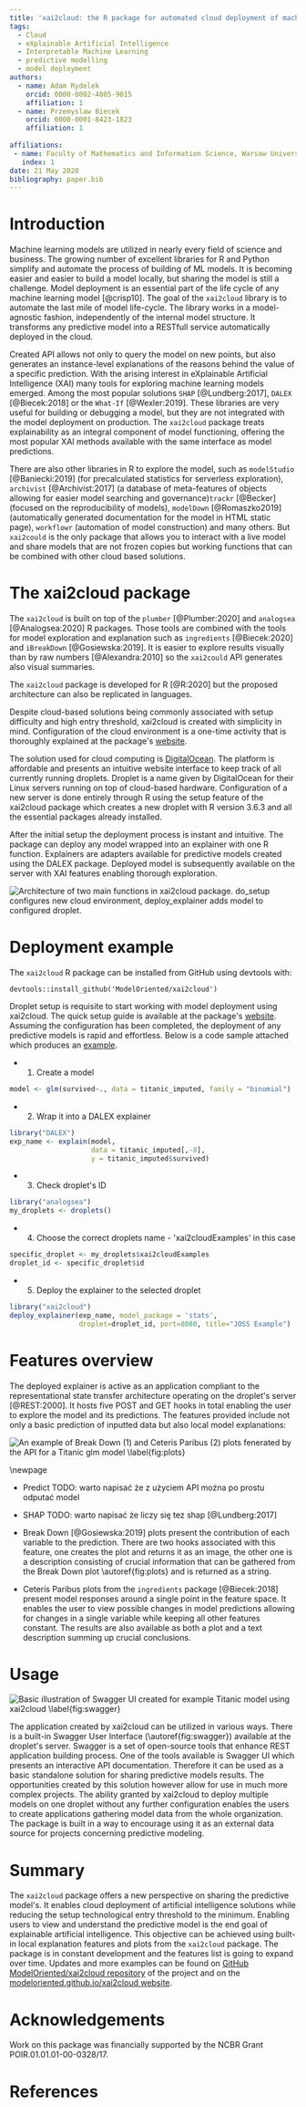 ```yaml
---
title: 'xai2cloud: the R package for automated cloud deployment of machine learning models with XAI REST API'
tags:
  - Cloud
  - eXplainable Artificial Intelligence
  - Interpretable Machine Learning
  - predictive modelling
  - model deployment
authors:
  - name: Adam Rydelek
    orcid: 0000-0002-4805-9015
    affiliation: 1
  - name: Przemyslaw Biecek
    orcid: 0000-0001-8423-1823
    affiliation: 1
    
affiliations:
 - name: Faculty of Mathematics and Information Science, Warsaw University of Technology
   index: 1
date: 21 May 2020
bibliography: paper.bib
---
```


# Introduction

Machine learning models are utilized in nearly every field of science and business. 
The growing number of excellent libraries for R and Python simplify and automate the process of building of  ML models. It is becoming easier and easier to build a model locally, but sharing the model is still a challenge. Model deployment is an essential part of the life cycle of any machine learning model [@crisp10]. The goal of the `xai2cloud` library is to automate the last mile of model life-cycle. The library works in a model-agnostic fashion, independently of the internal model structure. It transforms any predictive model into a RESTfull service automatically deployed in the cloud.

Created API allows not only to query the model on new points, but also generates an instance-level explanations of the reasons behind the value of a specific prediction.
With the arising interest in eXplainable Artificial Intelligence (XAI) many tools for exploring machine learning models emerged. Among the most popular solutions `SHAP` [@Lundberg:2017], `DALEX` [@Biecek:2018] or the `What-If` [@Wexler:2019]. These libraries are very useful for building or debugging a model, but they are not integrated with the model deployment on production. The `xai2cloud` package treats explainability as an integral component of model functioning, offering the most popular XAI methods available with the same interface as model predictions.

There are also other libraries in R to explore the model, such as `modelStudio` [@Baniecki:2019] (for precalculated statistics for serverless exploration), `archivist` [@Archivist:2017] (a database of meta-features of objects allowing for easier model searching and governance)`trackr` [@Becker] (focused on the reproducibility of models), `modelDown` [@Romaszko2019] (automatically generated documentation for the model in HTML static page), `workflowr` (automation of model construction) and many others. 
But `xai2could` is the only package that allows you to interact with a live model and share models that are not frozen copies but working functions that can be combined with other cloud based solutions.


# The xai2cloud package

The `xai2cloud` is built on top of the `plumber` [@Plumber:2020] and `analogsea` [@Analogsea:2020] R packages. Those tools are combined with the tools for model exploration and explanation such as `ingredients` [@Biecek:2020] and `iBreakDown` [@Gosiewska:2019]. It is easier to explore results visually than by raw numbers [@Alexandra:2010] so the `xai2could` API generates also visual summaries.

The `xai2cloud` package is developed for R [@R:2020] but the proposed architecture can also be replicated in languages. 

Despite cloud-based solutions being commonly associated with setup difficulty and high entry threshold, xai2cloud is created with simplicity in mind. Configuration of the cloud environment is a one-time activity that is thoroughly explained at the package's [website](https://modeloriented.github.io/xai2cloud/). 

The solution used for cloud computing is [DigitalOcean](https://www.digitalocean.com/). The platform is affordable and presents an intuitive website interface to keep track of all currently running droplets. Droplet is a name given by DigitalOcean for their Linux servers running on top of cloud-based hardware. Configuration of a new server is done entirely through R using the setup feature of the xai2cloud package which creates a new droplet with R version 3.6.3 and all the essential packages already installed.

After the initial setup the deployment process is instant and intuitive. The package can deploy any model wrapped into an explainer with one R function. Explainers are adapters available for predictive models created using the DALEX package. Deployed model is subsequently available on the server with XAI features enabling thorough exploration.

![Architecture of two main functions in `xai2cloud` package. `do_setup` configures new cloud environment, `deploy_explainer` adds model to configured droplet.](xai2cloud_diagram.png)

# Deployment example

The `xai2cloud` R package can be installed from GitHub using devtools with:

`devtools::install_github('ModelOriented/xai2cloud')`

Droplet setup is requisite to start working with model deployment using xai2cloud. The quick setup guide is available at the package's [website](https://modeloriented.github.io/xai2cloud/). Assuming the configuration has been completed, the deployment of any predictive models is rapid and effortless. Below is a code sample attached which produces an [example](http://167.172.203.24/exp_name/__swagger__/).

* 1. Create a model
```r
model <- glm(survived~., data = titanic_imputed, family = "binomial")
```

* 2. Wrap it into a DALEX explainer
```r
library("DALEX")
exp_name <- explain(model, 
                    data = titanic_imputed[,-8],
                    y = titanic_imputed$survived)
```

* 3. Check droplet's ID
```r
library("analogsea")
my_droplets <- droplets()
```

* 4. Choose the correct droplets name - 'xai2cloudExamples' in this case
```r
specific_droplet <- my_droplets$xai2cloudExamples
droplet_id <- specific_droplet$id
```

* 5. Deploy the explainer to the selected droplet
```r
library("xai2cloud")
deploy_explainer(exp_name, model_package = 'stats',
                 droplet=droplet_id, port=8080, title="JOSS Example")
```


# Features overview

The deployed explainer is active as an application compliant to the representational state transfer architecture operating on the droplet's server [@REST:2000]. It hosts five POST and GET hooks in total enabling the user to explore the model and its predictions. The features provided include not only a basic prediction of inputted data but also local model explanations:

![An example of Break Down (1) and Ceteris Paribus (2) plots fenerated by the API for a Titanic glm model \label{fig:plots}](plots2.png)

\newpage

* Predict TODO: warto napisać że z użyciem API można po prostu odputać model
* SHAP TODO: warto napisać że liczy się tez shap [@Lundberg:2017]
* Break Down [@Gosiewska:2019] plots present the contribution of each variable to the prediction. There are two hooks associated with this feature, one creates the plot and returns it as an image, the other one is a description consisting of crucial information that can be gathered from the Break Down plot \autoref{fig:plots} and is returned as a string.

* Ceteris Paribus plots from the `ingredients` package [@Biecek:2018] present model responses around a single point in the feature space. It enables the user to view possible changes in model predictions allowing for changes in a single variable while keeping all other features constant. The results are also available as both a plot and a text description summing up crucial conclusions.

# Usage

![Basic illustration of Swagger UI created for example Titanic model using xai2cloud \label{fig:swagger}](api2.png)

The application created by xai2cloud can be utilized in various ways. There is a built-in Swagger User Interface (\autoref{fig:swagger}) available at the droplet's server. Swagger is a set of open-source tools that enhance REST application building process. One of the tools available is Swagger UI which presents an interactive API documentation. Therefore it can be used as a basic standalone solution for sharing predictive models results. The opportunities created by this solution however allow for use in much more complex projects. The ability granted by xai2cloud to deploy multiple models on one droplet without any further configuration enables the users to create applications gathering model data from the whole organization. The package is built in a way to encourage using it as an external data source for projects concerning predictive modeling.

# Summary

The `xai2cloud` package offers a new perspective on sharing the predictive model's. It enables cloud deployment of artificial intelligence solutions while reducing the setup technological entry threshold to the minimum. Enabling users to view and understand the predictive model is the end goal of explainable artificial intelligence. This objective can be achieved using built-in local explanation features and plots from the `xai2cloud` package. The package is in constant development and the features list is going to expand over time. Updates and more examples can be found on [GitHub ModelOriented/xai2cloud repository](https://github.com/ModelOriented/xai2cloud) of the project and on the [modeloriented.github.io/xai2cloud website](https://modeloriented.github.io/xai2cloud/).


# Acknowledgements

Work on this package was financially supported by the NCBR Grant POIR.01.01.01-00-0328/17.

# References